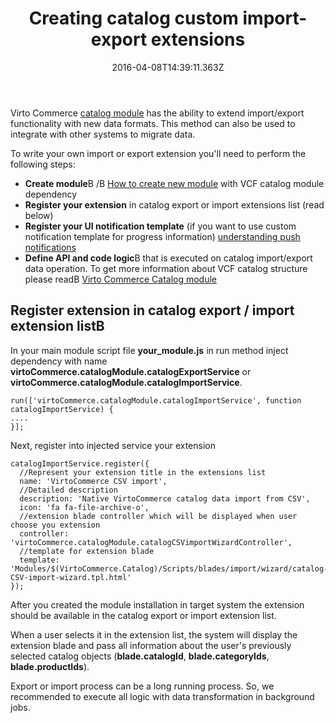 ﻿---
title: Creating catalog custom import-export extensions
description: Virto Commerce catalog module has the ability to extend import/export functionality with new data formats. This method can also be used to integrate with other systems to migrate data
layout: docs
date: 2016-04-08T14:39:11.363Z
priority: 1
---
Virto Commerce <a class="crosslink" href="https://virtocommerce.com/product-information-management-software" target="_blank">catalog module</a> has the ability to extend import/export functionality with new data formats. This method can also be used to integrate with other systems to migrate data.

To write your own import or export extension you'll need to perform the following steps:
* **Create module**В /В [How to create new module](docs/vc2devguide/working-with-platform-manager/extending-functionality/creating-new-module) with VCF catalog module dependency
* **Register your extension** in catalog export or import extensions list (read below)
* **Register your UI notification template** (if you want to use custom notification template for progress information) [understanding push notifications](docs/vc2devguide/working-with-platform-manager/basic-functions/push-notifications)
* **Define API and code logic**В that is executed on catalog import/export data operation. To get more information about VCF catalog structure please readВ [Virto Commerce Catalog module](docs/vc2userguide/merchandise-management/products-catalog)

## Register extension in catalog export / import extension listВ 

In your main module script file **your_module.js** in run method inject dependency with name **virtoCommerce.catalogModule.catalogExportService** or **virtoCommerce.catalogModule.catalogImportService**.

```
run(['virtoCommerce.catalogModule.catalogImportService', function catalogImportService) {
....
}];
```

Next, register into injected service your extension

```
catalogImportService.register({
  //Represent your extension title in the extensions list
  name: 'VirtoCommerce CSV import',
  //Detailed description
  description: 'Native VirtoCommerce catalog data import from CSV',
  icon: 'fa fa-file-archive-o',
  //extension blade controller which will be displayed when user  choose you extension 
  controller: 'virtoCommerce.catalogModule.catalogCSVimportWizardController',
  //template for extension blade
  template: 'Modules/$(VirtoCommerce.Catalog)/Scripts/blades/import/wizard/catalog-CSV-import-wizard.tpl.html'
});
```

After you created the module installation in target system the extension should be available in the catalog export or import extension list. 

When a user selects it in the extension list, the system will display the extension blade and pass all information about the user's previously selected catalog objects (**blade.catalogId**, **blade.categoryIds**, **blade.productIds**).

Export or import process can be a long running process. So, we recommended to execute all logic with data transformation in background jobs.
